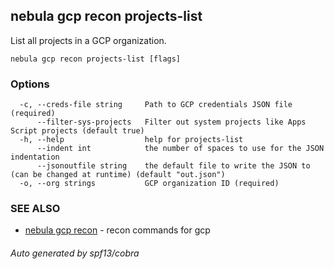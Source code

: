 ## nebula gcp recon projects-list

List all projects in a GCP organization.

```
nebula gcp recon projects-list [flags]
```

### Options

```
  -c, --creds-file string     Path to GCP credentials JSON file (required)
      --filter-sys-projects   Filter out system projects like Apps Script projects (default true)
  -h, --help                  help for projects-list
      --indent int            the number of spaces to use for the JSON indentation
      --jsonoutfile string    the default file to write the JSON to (can be changed at runtime) (default "out.json")
  -o, --org strings           GCP organization ID (required)
```

### SEE ALSO

* [nebula gcp recon](nebula_gcp_recon.md)	 - recon commands for gcp

###### Auto generated by spf13/cobra

